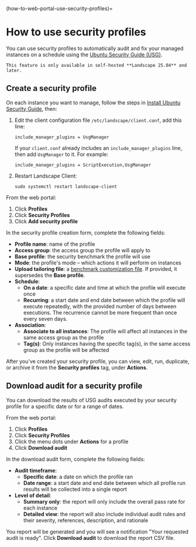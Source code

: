 (how-to-web-portal-use-security-profiles)=
# How to use security profiles

You can use security profiles to automatically audit and fix your managed instances on a schedule using the [Ubuntu Security Guide (USG)](https://documentation.ubuntu.com/security/docs/compliance/usg/).

```{note}
This feature is only available in self-hosted **Landscape 25.04** and later.
```

## Create a security profile

On each instance you want to manage, follow the steps in [Install Ubuntu Security Guide](https://documentation.ubuntu.com/security/docs/compliance/usg/install-usg/), then:

1. Edit the client configuration file `/etc/landscape/client.conf`, add this line:

    ```
    include_manager_plugins = UsgManager
    ```

    If your `client.conf` already includes an `include_manager_plugins` line, then add `UsgManager` to it. For example:

    ```
    include_manager_plugins = ScriptExecution,UsgManager
    ```

2. Restart Landscape Client:

    ```
    sudo systemctl restart landscape-client
    ```

From the web portal:

1. Click **Profiles**
2. Click **Security Profiles**
3. Click **Add security profile**

In the security profile creation form, complete the following fields:

- **Profile name**: name of the profile
- **Access group**: the access group the profile will apply to
- **Base profile**: the security benchmark the profile will use
- **Mode**: the profile's mode – which actions it will perform on instances
- **Upload tailoring file**: a [benchmark customization file](https://documentation.ubuntu.com/security/docs/compliance/usg/cis-customize/). If provided, it supersedes the **Base profile**.
- **Schedule**:
  - **On a date**: a specific date and time at which the profile will execute once
  - **Recurring**: a start date and end date between which the profile will execute repeatedly, with the provided number of days between executions. The recurrence cannot be more frequent than once every seven days.
- **Association**:
  - **Associate to all instances**: The profile will affect all instances in the same access group as the profile
  - **Tag(s)**: Only instances having the specific tag(s), in the same access group as the profile will be affected
  
After you've created your security profile, you can view, edit, run, duplicate, or archive it from the **Security profiles** tag, under **Actions**.

## Download audit for a security profile

You can download the results of USG audits executed by your security profile for a specific date or for a range of dates.

From the web portal:

1. Click **Profiles**
2. Click **Security Profiles**
3. Click the menu dots under **Actions** for a profile
4. Click **Download audit**

In the download audit form, complete the following fields:

- **Audit timeframe**:
  - **Specific date**: a date on which the profile ran
  - **Date range**: a start date and end date between which all profile run results will be collected into a single report
- **Level of detail**:
  - **Summary only**: the report will only include the overall pass rate for each instance
  - **Detailed view**: the report will also include individual audit rules and their severity, references, description, and rationale

You report will be generated and you will see a notification "Your requested audit is ready". Click **Download audit** to download the report CSV file.
